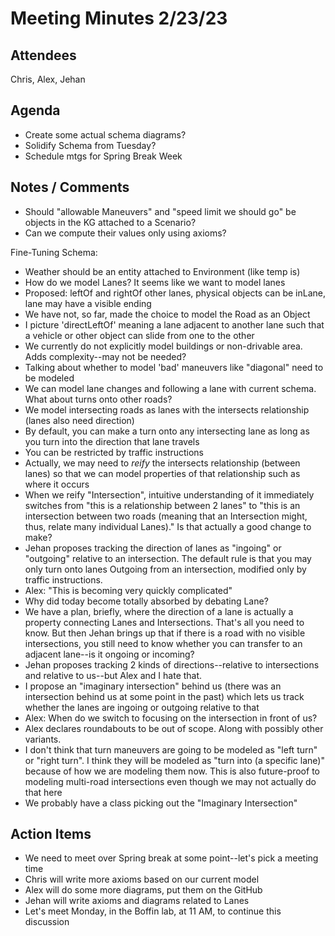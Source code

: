 # Meeting Minutes 2/23/23
## Attendees
Chris, Alex, Jehan
## Agenda
 - Create some actual schema diagrams?
 - Solidify Schema from Tuesday?
 - Schedule mtgs for Spring Break Week

## Notes / Comments
 - Should "allowable Maneuvers" and "speed limit we should go" be objects in the KG attached to a Scenario?
 - Can we compute their values only using axioms?

Fine-Tuning Schema:
  - Weather should be an entity attached to Environment (like temp is)
  - How do we model Lanes? It seems like we want to model lanes
  - Proposed: leftOf and rightOf other lanes, physical objects can be inLane, lane may have a visible ending
  - We have not, so far, made the choice to model the Road as an Object
  - I picture 'directLeftOf' meaning a lane adjacent to another lane such that a vehicle or other object can slide from one to the other
  - We currently do not explicitly model buildings or non-drivable area. Adds complexity--may not be needed?
  - Talking about whether to model 'bad' maneuvers like "diagonal" need to be modeled
  - We can model lane changes and following a lane with current schema. What about turns onto other roads? 
  - We model intersecting roads as lanes with the intersects relationship (lanes also need direction)
  - By default, you can make a turn onto any intersecting lane as long as you turn into the direction that lane travels
  - You can be restricted by traffic instructions
  - Actually, we may need to *reify* the intersects relationship (between lanes) so that we can model properties of that relationship such as where it occurs
  - When we reify "Intersection", intuitive understanding of it immediately switches from "this is a relationship between 2 lanes" to "this is an intersection between two roads (meaning that an Intersection might, thus, relate many individual Lanes)." Is that actually a good change to make?
  - Jehan proposes tracking the direction of lanes as "ingoing" or "outgoing" relative to an intersection. The default rule is that you may only turn onto lanes Outgoing from an intersection, modified only by traffic instructions.
  - Alex: "This is becoming very quickly complicated"
  - Why did today become totally absorbed by debating Lane?
  - We have a plan, briefly, where the direction of a lane is actually a property connecting Lanes and Intersections. That's all you need to know. But then Jehan brings up that if there is a road with no visible intersections, you still need to know whether you can transfer to an adjacent lane--is it ongoing or incoming?
  - Jehan proposes tracking 2 kinds of directions--relative to intersections and relative to us--but Alex and I hate that.
  - I propose an "imaginary intersection" behind us (there was an intersection behind us at some point in the past) which lets us track whether the lanes are ingoing or outgoing relative to that
  - Alex: When do we switch to focusing on the intersection in front of us?
  - Alex declares roundabouts to be out of scope. Along with possibly other variants.
  - I don't think that turn maneuvers are going to be modeled as "left turn" or "right turn". I think they will be modeled as "turn into (a specific lane)" because of how we are modeling them now. This is also future-proof to modeling multi-road intersections even though we may not actually do that here
  - We probably have a class picking out the "Imaginary Intersection"

## Action Items
- We need to meet over Spring break at some point--let's pick a meeting time
- Chris will write more axioms based on our current model
- Alex will do some more diagrams, put them on the GitHub
- Jehan will write axioms and diagrams related to Lanes
- Let's meet Monday, in the Boffin lab, at 11 AM, to continue this discussion
